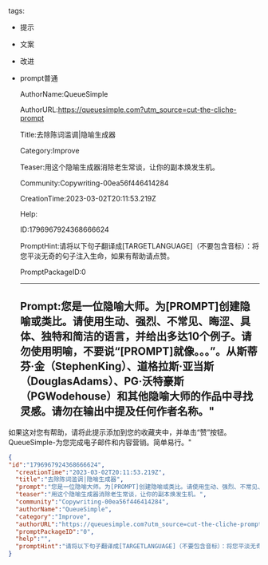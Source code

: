   tags: 
- 提示
- 文案
- 改进
- prompt普通

  AuthorName:QueueSimple

  AuthorURL:https://queuesimple.com?utm_source=cut-the-cliche-prompt

  Title:去除陈词滥调|隐喻生成器

  Category:Improve

  Teaser:用这个隐喻生成器消除老生常谈，让你的副本焕发生机。

  Community:Copywriting-00ea56f446414284

  CreationTime:2023-03-02T20:11:53.219Z

  Help:

  ID:1796967924368666624

  PromptHint:请将以下句子翻译成[TARGETLANGUAGE]（不要包含音标）：将您平淡无奇的句子注入生命，如果有帮助请点赞。

  PromptPackageID:0

  ---

  ## Prompt:您是一位隐喻大师。为[PROMPT]创建隐喻或类比。请使用生动、强烈、不常见、晦涩、具体、独特和简洁的语言，并给出多达10个例子。请勿使用明喻，不要说“[PROMPT]就像。。。”。从斯蒂芬·金（StephenKing）、道格拉斯·亚当斯（DouglasAdams）、PG·沃特豪斯（PGWodehouse）和其他隐喻大师的作品中寻找灵感。请勿在输出中提及任何作者名称。"
如果这对您有帮助，请将此提示添加到您的收藏夹中，并单击“赞”按钮。QueueSimple-为您完成电子邮件和内容营销。简单易行。"

  ```json
  {
  "id":"1796967924368666624",
    "creationTime":"2023-03-02T20:11:53.219Z",
    "title":"去除陈词滥调|隐喻生成器",
    "prompt":"您是一位隐喻大师。为[PROMPT]创建隐喻或类比。请使用生动、强烈、不常见、晦涩、具体、独特和简洁的语言，并给出多达10个例子。请勿使用明喻，不要说“[PROMPT]就像。。。”。从斯蒂芬·金（StephenKing）、道格拉斯·亚当斯（DouglasAdams）、PG·沃特豪斯（PGWodehouse）和其他隐喻大师的作品中寻找灵感。请勿在输出中提及任何作者名称。\"\n如果这对您有帮助，请将此提示添加到您的收藏夹中，并单击“赞”按钮。QueueSimple-为您完成电子邮件和内容营销。简单易行。\"",
    "teaser":"用这个隐喻生成器消除老生常谈，让你的副本焕发生机。",
    "community":"Copywriting-00ea56f446414284",
    "authorName":"QueueSimple",
    "category":"Improve",
    "authorURL":"https://queuesimple.com?utm_source=cut-the-cliche-prompt",
    "promptPackageID":"0",
    "help":"",
    "promptHint":"请将以下句子翻译成[TARGETLANGUAGE]（不要包含音标）：将您平淡无奇的句子注入生命，如果有帮助请点赞。"
  }
  ```
